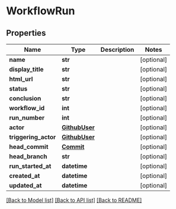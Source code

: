 # WorkflowRun

## Properties
Name | Type | Description | Notes
------------ | ------------- | ------------- | -------------
**name** | **str** |  | [optional] 
**display_title** | **str** |  | [optional] 
**html_url** | **str** |  | [optional] 
**status** | **str** |  | [optional] 
**conclusion** | **str** |  | [optional] 
**workflow_id** | **int** |  | [optional] 
**run_number** | **int** |  | [optional] 
**actor** | [**GithubUser**](GithubUser.md) |  | [optional] 
**triggering_actor** | [**GithubUser**](GithubUser.md) |  | [optional] 
**head_commit** | [**Commit**](Commit.md) |  | [optional] 
**head_branch** | **str** |  | [optional] 
**run_started_at** | **datetime** |  | [optional] 
**created_at** | **datetime** |  | [optional] 
**updated_at** | **datetime** |  | [optional] 

[[Back to Model list]](../README.md#documentation-for-models) [[Back to API list]](../README.md#documentation-for-api-endpoints) [[Back to README]](../README.md)


